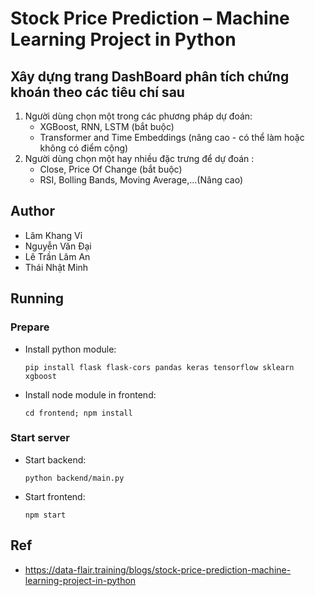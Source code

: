 # Stock Price Prediction – Machine Learning Project in Python

## Xây dựng trang DashBoard phân tích chứng khoán theo các tiêu chí sau

1. Người dùng chọn một trong các phương pháp dự đoán:
    - XGBoost, RNN, LSTM (bắt buộc)
    - Transformer and Time Embeddings (nâng cao - có thể làm hoặc không có điểm cộng)
2. Người dùng chọn một hay nhiều đặc trưng để dự đoán :
    - Close, Price Of Change (bắt buộc)
    - RSI, Bolling Bands, Moving Average,...(Nâng cao)

## Author

- Lâm Khang Vỉ
- Nguyễn Văn Đại
- Lê Trần Lâm An
- Thái Nhật Minh

## Running

### Prepare

- Install python module:
    ```
    pip install flask flask-cors pandas keras tensorflow sklearn xgboost
    ```
- Install node module in frontend:
    ```
    cd frontend; npm install
    ```

### Start server

- Start backend:
    ```
    python backend/main.py
    ```
- Start frontend:
    ```
    npm start
    ```

## Ref

- <https://data-flair.training/blogs/stock-price-prediction-machine-learning-project-in-python>
